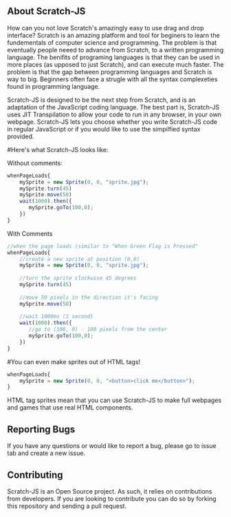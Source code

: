 ## About Scratch-JS
How can you not love Scratch's amazingly easy to use drag and drop interface? Scratch is an amazing platform and tool for beginers to learn the fundementals of computer science and programming. The problem is that eventually people neeed to advance from Scratch, to a written programming language. The benifits of programing languages is that they can be used in more places (as upposed to just Scratch), and can execute much faster. The problem is that the gap between programming languages and Scratch is way to big. Beginners often face a strugle with all the syntax complexeties found in programming language.

Scratch-JS is designed to be the next step from Scratch, and is an adaptation of the JavaScript coding language. The best part is, Scratch-JS uses JIT Transpilation to allow your code to run in any browser, in your own webpage. Scratch-JS lets you choose whether you write Scratch-JS code in regular JavaScript or if you would like to use the simpilfied syntax provided. 

#Here's what Scratch-JS looks like:

Without comments:
```javascript
whenPageLoads{
    mySprite = new Sprite(0, 0, "sprite.jpg");
    mySprite.turn(45)
    mySprite.move(50)
    wait(1000).then({
       mySprite.goTo(100,0); 
    })
}
```

With Comments
```javascript
//when the page loads (similar to "When Green Flag is Pressed"
whenPageLoads{
    //create a new sprite at position (0,0)
    mySprite = new Sprite(0, 0, "sprite.jpg");
    
    //turn the sprite clockwise 45 degrees
    mySprite.turn(45)
    
    //move 50 pixels in the direction it's facing
    mySprite.move(50)
    
    //wait 1000ms (1 second)
    wait(1000).then({
       //go to (100, 0) - 100 pixels from the center
       mySprite.goTo(100,0); 
    })
}
```

#You can even make sprites out of HTML tags!
```javascript
whenPageLoads{
    mySprite = new Sprite(0, 0, "<button>click me</button>");
}
```
HTML tag sprites mean that you can use Scratch-JS to make full webpages and games that use real HTML components.

## Reporting Bugs

  If you have any questions or would like to report a bug, please go to issue tab and create a new issue.

## Contributing

Scratch-JS is an Open Source project. As such, it relies on contributions from developers. If you are looking to contribute you can do so by forking this repository and sending a pull request.
